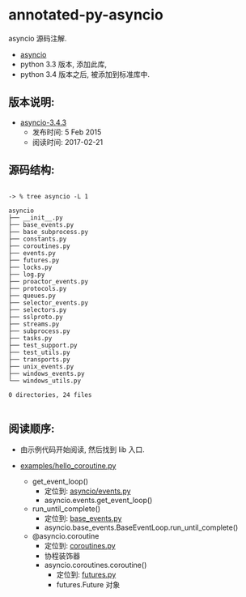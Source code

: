 # annotated-py-asyncio
asyncio 源码注解.

- [asyncio](https://github.com/python/asyncio)
- python 3.3 版本, 添加此库, 
- python 3.4 版本之后, 被添加到标准库中.


## 版本说明:

- [asyncio-3.4.3](https://github.com/python/asyncio/releases/tag/3.4.3)
    - 发布时间:  5 Feb 2015
    - 阅读时间:  2017-02-21



## 源码结构:


```text

-> % tree asyncio -L 1

asyncio
├── __init__.py
├── base_events.py
├── base_subprocess.py
├── constants.py
├── coroutines.py
├── events.py
├── futures.py
├── locks.py
├── log.py
├── proactor_events.py
├── protocols.py
├── queues.py
├── selector_events.py
├── selectors.py
├── sslproto.py
├── streams.py
├── subprocess.py
├── tasks.py
├── test_support.py
├── test_utils.py
├── transports.py
├── unix_events.py
├── windows_events.py
└── windows_utils.py

0 directories, 24 files


```


## 阅读顺序:

- 由示例代码开始阅读, 然后找到 lib 入口.

- [examples/hello_coroutine.py](./asyncio-3.4.3/examples/hello_coroutine.py)
    - get_event_loop()
        - 定位到: [asyncio/events.py](./asyncio-3.4.3/asyncio/events.py)
        - asyncio.events.get_event_loop()
    - run_until_complete()
        - 定位到: [base_events.py](./asyncio-3.4.3/asyncio/base_events.py)
        - asyncio.base_events.BaseEventLoop.run_until_complete()
    - @asyncio.coroutine
        - 定位到: [coroutines.py](./asyncio-3.4.3/asyncio/coroutines.py)
        - 协程装饰器
        - asyncio.coroutines.coroutine()
            - 定位到: [futures.py](./asyncio-3.4.3/asyncio/coroutines.py/futures.py)
            - futures.Future 对象



            




